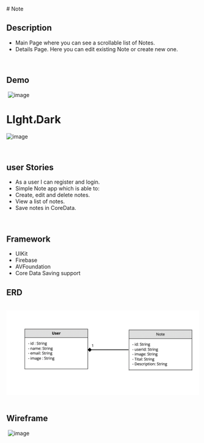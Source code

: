 
​# Note
## Description
- Main Page where you can see a scrollable list of Notes.
- Details Page. Here you can edit existing Note or create new one.



​
## Demo
​
![image](https://github.com/Naseeri055/Notes./blob/The_Final_Project_Of_Swift_Camp_Jazan_Nasser/Simulator%20Screen%20Recording%20-%20iPhone%2013%20-%202022-01-17%20at%2011.15.14.gif?raw=true)
# LIght،Dark



![image](https://github.com/Naseeri055/Note./blob/The_Final_Project_Of_Swift_Camp_Jazan_Nasser/Simulator%20Screen%20Recording%20-%20iPhone%2013%20-%202022-01-17%20at%2013.34.14.gif?raw=true)

​
## user Stories 

- As a user I can register and login.
- Simple Note app which is able to:
- Create, edit and delete notes.
- View a list of notes.
- Save notes in CoreData.

​
## Framework
- UIKit
- Firebase
- AVFoundation
- Core Data Saving support

## ERD
​ 
![image](https://github.com/Naseeri055/Note./blob/The_Final_Project_Of_Swift_Camp_Jazan_Nasser/ERD.png?raw=true)
​
## Wireframe
​
![image](https://github.com/Naseeri055/Notes./blob/The_Final_Project_Of_Swift_Camp_Jazan_Nasser/werefrime.png?raw=true)
 
 
